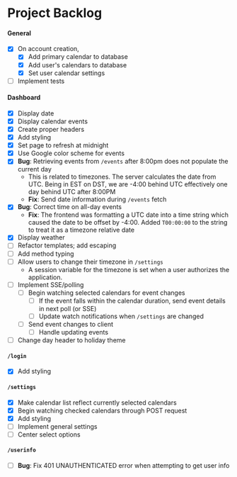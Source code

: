 Project Backlog
===============

#### General
- [x] On account creation,
    - [x] Add primary calendar to database
    - [x] Add user's calendars to database
    - [x] Set user calendar settings
- [ ] Implement tests

#### Dashboard
- [x] Display date
- [x] Display calendar events
- [x] Create proper headers
- [x] Add styling
- [x] Set page to refresh at midnight
- [x] Use Google color scheme for events
- [x] **Bug**: Retrieving events from `/events` after 8:00pm does not populate the current day
    - This is related to timezones. The server calculates the date from UTC. Being in EST on DST, we are -4:00 behind
        UTC effectively one day behind UTC after 8:00PM
    - **Fix**: Send date information during `/events` fetch
- [x] **Bug**: Correct time on all-day events
    - **Fix**: The frontend was formatting a UTC date into a time string which caused the date to be offset by -4:00.
        Added `T00:00:00` to the string to treat it as a timezone relative date
- [x] Display weather
- [ ] Refactor templates; add escaping
- [ ] Add method typing
- [ ] Allow users to change their timezone in `/settings`
    - A session variable for the timezone is set when a user authorizes the application.
- [ ] Implement SSE/polling
    - [ ] Begin watching selected calendars for event changes
        - [ ] If the event falls within the calendar duration, send event details in next poll (or SSE)
        - [ ] Update watch notifications when `/settings` are changed
    - [ ] Send event changes to client
        - [ ] Handle updating events
- [ ] Change day header to holiday theme

#### `/login`
- [x] Add styling

#### `/settings`
- [x] Make calendar list reflect currently selected calendars
- [x] Begin watching checked calendars through POST request
- [x] Add styling
- [ ] Implement general settings
- [ ] Center select options

#### `/userinfo`
- [ ] **Bug**: Fix 401 UNAUTHENTICATED error when attempting to get user info
